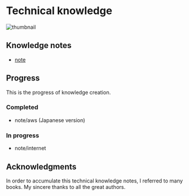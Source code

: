 # Technical knowledge

![thumbnail](/assets/images/thumbnail.jpg)

## Knowledge notes

- [note](/note/README.md)


## Progress

This is the progress of knowledge creation.

### Completed

- note/aws (Japanese version)

### In progress

- note/internet


## Acknowledgments

In order to accumulate this technical knowledge notes, I referred to many books. My sincere thanks to all the great authors.
